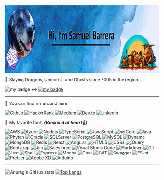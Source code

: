 <p align="center">

<img style="display: block;-webkit-user-select: none;margin: auto;cursor: zoom-in;background-color: hsl(0, 0%, 90%);transition: background-color 300ms;" src="img/bannerGit.jpg" width="1300" height="220">

</p>

:hammer: Slaying Dragons, Unicorns, and Ghosts since 2005 in the region... 

![my badge](https://badgen.net/badge/Feats/here/red?icon=bitcoin-lightning) :left_right_arrow: [![my badge](https://badgen.net/badge/Hazañas/aqui/blue?icon=bitcoin-lightning)](work/work-esp.md)

-----

:feet: You can find me around here

[![Github](https://img.shields.io/badge/-GitHub-000000?style=flat&logo=github&logoColor=000000&labelColor=ffffff&logoWidth=30)](https://github.com/silverfox78)
[![HackerRank](https://img.shields.io/badge/HackerRank-brightgreen?logo=HackerRank&logoColor=Green&labelColor=black&logoWidth=30)](https://www.hackerrank.com/sbarrera) 
[![Medium](https://img.shields.io/badge/-Medium-FFFFFF?style=flat&logo=medium&logoColor=ffffff&labelColor=000000&logoWidth=30)](samuelbarrerabastidas.medium.com)
[![Dev.to](https://img.shields.io/badge/-Dev.to-000000?style=flat&logo=devdotto&logoWidth=30)](https://dev.to/sbarrera)
[![Linkedin](https://img.shields.io/badge/LinkedIn-blue?logo=Linkedin&logoColor=blue&labelColor=black&logoWidth=30)](https://www.linkedin.com/in/samuelbarrera/)

:star2: My favorite tools ***{Backend at heart :sparkling_heart:}***

![AWS](https://img.shields.io/badge/Amazon_AWS-232F3E?style=flat&logo=amazon-aws&logoColor=white&logoColor=green&labelColor=000000&logoWidth=30)
![Azure](https://img.shields.io/badge/Microsoft_Azure-232F3E?style=flat&logo=microsoft-azure&logoColor=white&labelColor=000000&logoWidth=30)
![Nodejs](https://img.shields.io/badge/-Nodejs-008DE4?style=flat&logo=Node.js&logoColor=green&labelColor=000000&logoWidth=25)
![TypeScript](https://img.shields.io/badge/-TypeScript-008DE4?style=flat&logo=typescript&logoColor=blue&labelColor=000000&logoWidth=25)
![JavaScript](https://img.shields.io/badge/-JavaScript-008DE4?style=flat&logo=javascript&logoColor=yellow&labelColor=000000&logoWidth=25)
![netCore](https://img.shields.io/badge/-netCore-008DE4?style=flat&logo=c-sharp&labelColor=000000&logoColor=lightblue&logoWidth=25)
![Java](https://img.shields.io/badge/-Java-008DE4?style=flat&logo=openjdk&logoColor=ED8B00&labelColor=000000&logoWidth=25)
![Phyton](https://img.shields.io/badge/-Python-008DE4?style=flat&logo=python&logoColor=007ACC&labelColor=000000&logoWidth=25)
![Oracle](https://img.shields.io/badge/-Oracle-ffffff?style=flat&logo=oracle&logoColor=ffffff&labelColor=F80000&logoWidth=25)
![SQLServer](https://img.shields.io/badge/-SQL%20Server-ffffff?style=flat&logo=microsoft%20sql%20server&logoColor=000000&labelColor=CC2927&logoWidth=25)
![PostgreSQL](https://img.shields.io/badge/-PostgreSQL-ffffff?style=flat&logo=postgresql&logoColor=ffffff&labelColor=336791&logoWidth=25)
![MySQL](https://img.shields.io/badge/-MySQL-ffffff?style=flat&logo=mysql&logoColor=000000&labelColor=lightblue&logoWidth=25)
![Dynamo](https://img.shields.io/badge/-DynamoDB-ffffff?style=flat&logo=Amazon%20DynamoDB&logoColor=ffffff&labelColor=4053D6&logoWidth=25)
![MongoDB](https://img.shields.io/badge/-MongoDB-ffffff?style=flat&logo=mongodb&logoColor=000000&labelColor=brightgreen&logoWidth=25)
![Redis](https://img.shields.io/badge/-Redis-%23ffffff.svg?&style=flat&logo=redis&logoColor=ffffff&labelColor=DD0031&logoWidth=25)
![React](https://img.shields.io/badge/-React-FF6601?style=flat&logo=react&labelColor=000000&logoWidth=25)
![Angular](https://img.shields.io/badge/-Angular-FF6601?style=flat&logo=angular&labelColor=F80000&logoWidth=25)
![HTML5](https://img.shields.io/badge/-HTML5-FF6601?style=flat&logo=html5&logoColor=ffffff&labelColor=E34F26&logoWidth=25)
![CSS3](https://img.shields.io/badge/-CSS3-FF6601?style=flat&logo=css3&logoColor=ffffff&labelColor=1572B6&logoWidth=25)
![jQuery](https://img.shields.io/badge/-jQuery-FF6601?style=flat&logo=jQuery&logoColor=0769AD&labelColor=ffffff&logoWidth=25)
![Bootstrap](https://img.shields.io/badge/-Bootstrap-FF6601?style=flat&logo=bootstrap&logoColor=ffffff&labelColor=563D7C&logoWidth=25)
![Jira](https://img.shields.io/badge/Jira-0052CC?style=flat&logo=Jira&logoWidth=25)
![Salesforce](https://img.shields.io/badge/Salesforce-00A1E0?style=flat&logo=Salesforce&logoColor=white&logoWidth=25)
![Visual Studio Code](https://img.shields.io/badge/-VSCode-000000?style=flat&logo=visual-studio-code&logoWidth=25)
![Markdown](https://img.shields.io/badge/Markdown-000000?style=flat&logo=markdown&logoWidth=25)
![Git](https://img.shields.io/badge/-Git-000000?style=flat&logo=git&logoWidth=25)
![Jest](https://img.shields.io/badge/-Jest-000000?style=flat&logo=Jest&logoWidth=25)
![Shell](https://img.shields.io/badge/Shell_Script-121011?style=flat&logo=gnu-bash&logoColor=white&logoWidth=25)
![Express](https://img.shields.io/badge/Express.js-404D59?style=flat&logo=express&logoWidth=25)
![Mocha](https://img.shields.io/badge/mocha.js-323330?style=flat&logo=mocha&logoColor=Brown&logoWidth=25)
![Chai](https://img.shields.io/badge/chai.js-323330?style=flat&logo=chai&logoColor=red&logoWidth=25)
![JWT](https://img.shields.io/badge/JWT-323330?style=flat&logo=json-web-tokens&logoColor=pink&logoWidth=25)
![Swagger](https://img.shields.io/badge/-Swagger-000000?style=flat&logo=swagger&logoWidth=25)
![ESlint](https://img.shields.io/badge/-ESlint-000000?style=flat&logo=ESlint&labelColor=4B32C3&logoWidth=25)
![Prettier](https://img.shields.io/badge/prettier-1A2C34?style=flat&logo=prettier&logoColor=F7BA3E&logoWidth=25)
![Adobe XD](https://img.shields.io/badge/Adobe%20XD-470137?style=flat&logo=Adobe%20XD&logoColor=#FF61F6&logoWidth=25)
![Arduino](https://img.shields.io/badge/Arduino-00979D?style=flat&logo=Arduino&logoColor=white&logoWidth=25)

-----

![Anurag's GitHub stats](https://github-readme-stats.vercel.app/api?username=silverfox78\&rank_icon=github&theme=radical) 
[![Top Langs](https://github-readme-stats.vercel.app/api/top-langs/?username=silverfox78&layout=donut&theme=radical)](https://github.com/silverfox78/github-readme-stats)